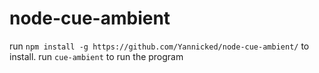# node-cue-ambient

run ```npm install -g https://github.com/Yannicked/node-cue-ambient/``` to install.
run ```cue-ambient``` to run the program
